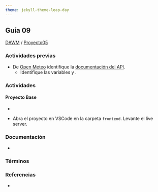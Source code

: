 ```yaml
---
theme: jekyll-theme-leap-day
---
```


## Guía 09

[DAWM](/DAWM/) / [Proyecto05](/DAWM/proyectos/2023/proyecto05)

### Actividades previas

* De [Open Meteo](https://open-meteo.com/) identifique la [documentación del API](https://open-meteo.com/en/docs).
  - Identifique las variables y .

### Actividades

#### Proyecto Base

* 

* Abra el proyecto en VSCode en la carpeta `frontend`. Levante el live server.


### Documentación

* 

### Términos



### Referencias

* 